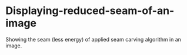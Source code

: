 # Displaying-reduced-seam-of-an-image
Showing the seam (less energy) of applied seam carving algorithm in an image.
